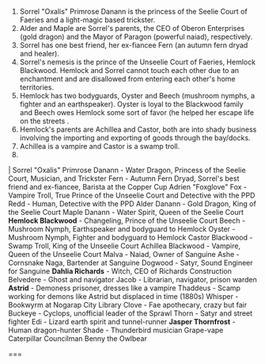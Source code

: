 1. Sorrel "Oxalis" Primrose Danann is the princess of the Seelie Court of Faeries and a light-magic based trickster.
2. Alder and Maple are Sorrel's parents, the CEO of Oberon Enterprises (gold dragon) and the Mayor of Paragon (powerful naiad), respectively.
3. Sorrel has one best friend, her ex-fiancee Fern (an autumn fern dryad and healer).
4. Sorrel's nemesis is the prince of the Unseelie Court of Faeries, Hemlock Blackwood. Hemlock and Sorrel cannot touch each other due to an enchantment and are disallowed from entering each other's home territories.
5. Hemlock has two bodyguards, Oyster and Beech (mushroom nymphs, a fighter and an earthspeaker). Oyster is loyal to the Blackwood family and Beech owes Hemlock some sort of favor (he helped her escape life on the streets .
6. Hemlock's parents are Achillea and Castor, both are into shady business involving the importing and exporting of goods through the bay/docks.
7. Achillea is a vampire and Castor is a swamp troll.
8. 

| Sorrel "Oxalis" Primrose Danann - Water Dragon, Princess of the Seelie Court, Musician, and Trickster
Fern - Autumn Fern Dryad, Sorrel's best friend and ex-fiancee, Barista at the Copper Cup
Adrien "Foxglove" Fox - Vampire Troll, True Prince of the Unseelie Court and Detective with the PPD
Redd - Human, Detective with the PPD
Alder Danann - Gold Dragon, King of the Seelie Court
Maple Danann - Water Spirit, Queen of the Seelie Court
**Hemlock Blackwood** - Changeling, Prince of the Unseelie Court
Beech - Mushroom Nymph, Earthspeaker and bodyguard to Hemlock
Oyster - Mushroom Nymph, Fighter and bodyguard to Hemlock
Castor Blackwood - Swamp Troll, King of the Unseelie Court
Achillea Blackwood - Vampire, Queen of the Unseelie Court
Malva - Naiad, Owner of Sanguine
Ashe - Cornsnake Naga, Bartender at Sanguine
Dogwood - Satyr, Sound Engineer for Sanguine
**Dahlia Richards** - Witch, CEO of Richards Construction
Belvedere - Ghost and navigator
Jacob - Librarian, navigator, prison warden
**Astrid** - Demoness prisoner, dresses like a vampire
Thaddeus - Scamp working for demons like Astrid but displaced in time (1880s)
Whisper - Bookwyrm at Nogarap City Library
Clove - Fae apothecary, crazy but fair
Buckeye - Cyclops, unofficial leader of the Sprawl
Thorn - Satyr and street fighter
Edi - Lizard earth spirit and tunnel-runner
**Jasper Thornfrost** - Human dragon-hunter
Shade - Thunderbird musician
Grape-vape Caterpillar Councilman
Benny the Owlbear

===


